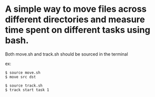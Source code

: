 # A simple way to move files across different directories and measure time spent on different tasks using bash. 

Both move.sh and track.sh should be sourced in the terminal

ex: 

    $ source move.sh
    $ move src dst

    $ source track.sh
    $ track start task 1

